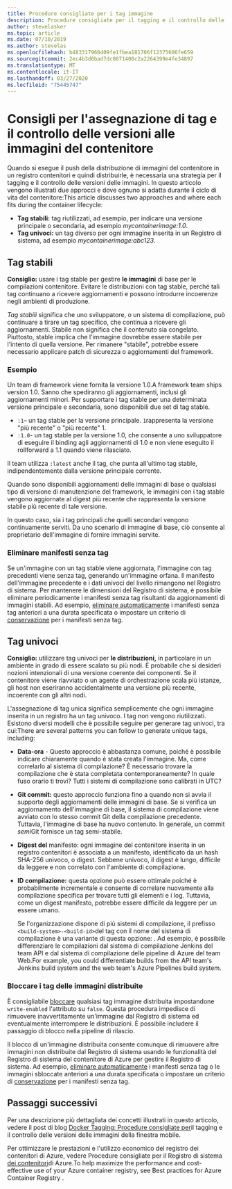 ```yaml
---
title: Procedure consigliate per i tag immagine
description: Procedure consigliate per il tagging e il controllo delle versioni delle immagini del contenitore durante il push e il pull di immagini da un registro contenitori di AzureBest practices for tagging and versioning Docker container images when push images to and pulling images from an Azure container registry
author: stevelasker
ms.topic: article
ms.date: 07/10/2019
ms.author: stevelas
ms.openlocfilehash: b483317960409fe1fbea181706f12375606fe659
ms.sourcegitcommit: 2ec4b3d0bad7dc0071400c2a2264399e4fe34897
ms.translationtype: MT
ms.contentlocale: it-IT
ms.lasthandoff: 03/27/2020
ms.locfileid: "75445747"
---
```

# <a name="recommendations-for-tagging-and-versioning-container-images"></a>Consigli per l'assegnazione di tag e il controllo delle versioni alle immagini del contenitore

Quando si esegue il push della distribuzione di immagini del contenitore in un registro contenitori e quindi distribuirle, è necessaria una strategia per il tagging e il controllo delle versioni delle immagini. In questo articolo vengono illustrati due approcci e dove ognuno si adatta durante il ciclo di vita del contenitore:This article discusses two approaches and where each fits during the container lifecycle:

* **Tag stabili:** tag riutilizzati, ad esempio, per indicare una versione principale o secondaria, ad esempio *mycontainerimage:1.0*.
* **Tag univoci:** un tag diverso per ogni immagine inserita in un Registro di sistema, ad esempio *mycontainerimage:abc123*.

## <a name="stable-tags"></a>Tag stabili

**Consiglio:** usare i tag stable per gestire **le immagini** di base per le compilazioni contenitore. Evitare le distribuzioni con tag stable, perché tali tag continuano a ricevere aggiornamenti e possono introdurre incoerenze negli ambienti di produzione.

*Tag stabili* significa che uno sviluppatore, o un sistema di compilazione, può continuare a tirare un tag specifico, che continua a ricevere gli aggiornamenti. Stabile non significa che il contenuto sia congelato. Piuttosto, stable implica che l'immagine dovrebbe essere stabile per l'intento di quella versione. Per rimanere "stabile", potrebbe essere necessario applicare patch di sicurezza o aggiornamenti del framework.

### <a name="example"></a>Esempio

Un team di framework viene fornita la versione 1.0.A framework team ships version 1.0. Sanno che spediranno gli aggiornamenti, inclusi gli aggiornamenti minori. Per supportare i tag stable per una determinata versione principale e secondaria, sono disponibili due set di tag stable.

* `:1`– un tag stable per la versione principale. `1`rappresenta la versione "più recente" o "più recente" 1.
* `:1.0`- un tag stable per la versione 1.0, che consente a uno sviluppatore di eseguire il binding agli aggiornamenti di 1.0 e non viene eseguito il rollforward a 1.1 quando viene rilasciato.

Il team utilizza `:latest` anche il tag, che punta all'ultimo tag stable, indipendentemente dalla versione principale corrente.

Quando sono disponibili aggiornamenti delle immagini di base o qualsiasi tipo di versione di manutenzione del framework, le immagini con i tag stable vengono aggiornate al digest più recente che rappresenta la versione stabile più recente di tale versione.

In questo caso, sia i tag principali che quelli secondari vengono continuamente serviti. Da uno scenario di immagine di base, ciò consente al proprietario dell'immagine di fornire immagini servite.

### <a name="delete-untagged-manifests"></a>Eliminare manifesti senza tag

Se un'immagine con un tag stable viene aggiornata, l'immagine con tag precedenti viene senza tag, generando un'immagine orfana. Il manifesto dell'immagine precedente e i dati univoci del livello rimangono nel Registro di sistema. Per mantenere le dimensioni del Registro di sistema, è possibile eliminare periodicamente i manifesti senza tag risultanti da aggiornamenti di immagini stabili. Ad esempio, [eliminare automaticamente](container-registry-auto-purge.md) i manifesti senza tag anteriori a una durata specificata o impostare un criterio di [conservazione](container-registry-retention-policy.md) per i manifesti senza tag.

## <a name="unique-tags"></a>Tag univoci

**Consiglio:** utilizzare tag univoci per **le distribuzioni,** in particolare in un ambiente in grado di essere scalato su più nodi. È probabile che si desideri nozioni intenzionali di una versione coerente dei componenti. Se il contenitore viene riavviato o un agente di orchestrazione scala più istanze, gli host non eseriranno accidentalmente una versione più recente, incoerente con gli altri nodi.

L'assegnazione di tag unica significa semplicemente che ogni immagine inserita in un registro ha un tag univoco. I tag non vengono riutilizzati. Esistono diversi modelli che è possibile seguire per generare tag univoci, tra cui:There are several patterns you can follow to generate unique tags, including:

* **Data-ora** - Questo approccio è abbastanza comune, poiché è possibile indicare chiaramente quando è stata creata l'immagine. Ma, come correlarlo al sistema di compilazione? È necessario trovare la compilazione che è stata completata contemporaneamente? In quale fuso orario ti trovi? Tutti i sistemi di compilazione sono calibrati in UTC?
* **Git commit:** questo approccio funziona fino a quando non si avvia il supporto degli aggiornamenti delle immagini di base. Se si verifica un aggiornamento dell'immagine di base, il sistema di compilazione viene avviato con lo stesso commit Git della compilazione precedente. Tuttavia, l'immagine di base ha nuovo contenuto. In generale, un commit *semi*Git fornisce un tag semi-stabile.
* **Digest del** manifesto: ogni immagine del contenitore inserita in un registro contenitori è associata a un manifesto, identificato da un hash SHA-256 univoco, o digest. Sebbene univoco, il digest è lungo, difficile da leggere e non correlato con l'ambiente di compilazione.
* **ID compilazione:** questa opzione può essere ottimale poiché è probabilmente incrementale e consente di correlare nuovamente alla compilazione specifica per trovare tutti gli elementi e i log. Tuttavia, come un digest manifesto, potrebbe essere difficile da leggere per un essere umano.

  Se l'organizzazione dispone di più sistemi di compilazione, il prefisso `<build-system>-<build-id>`del tag con il nome del sistema di compilazione è una variante di questa opzione: . Ad esempio, è possibile differenziare le compilazioni dal sistema di compilazione Jenkins del team API e dal sistema di compilazione delle pipeline di Azure del team Web.For example, you could differentiate builds from the API team's Jenkins build system and the web team's Azure Pipelines build system.

### <a name="lock-deployed-image-tags"></a>Bloccare i tag delle immagini distribuite

È consigliabile [bloccare](container-registry-image-lock.md) qualsiasi tag immagine distribuita impostandone `write-enabled` l'attributo su `false`. Questa procedura impedisce di rimuovere inavvertitamente un'immagine dal Registro di sistema ed eventualmente interrompere le distribuzioni. È possibile includere il passaggio di blocco nella pipeline di rilascio.

Il blocco di un'immagine distribuita consente comunque di rimuovere altre immagini non distribuite dal Registro di sistema usando le funzionalità del Registro di sistema del contenitore di Azure per gestire il Registro di sistema. Ad esempio, [eliminare automaticamente](container-registry-auto-purge.md) i manifesti senza tag o le immagini sbloccate anteriori a una durata specificata o impostare un criterio di [conservazione](container-registry-retention-policy.md) per i manifesti senza tag.

## <a name="next-steps"></a>Passaggi successivi

Per una descrizione più dettagliata dei concetti illustrati in questo articolo, vedere il post di blog [Docker Tagging: Procedure consigliate per](https://stevelasker.blog/2018/03/01/docker-tagging-best-practices-for-tagging-and-versioning-docker-images/)il tagging e il controllo delle versioni delle immagini della finestra mobile.

Per ottimizzare le prestazioni e l'utilizzo economico del registro dei contenitori di Azure, vedere Procedure consigliate per il Registro di sistema [dei contenitori](container-registry-best-practices.md)di Azure.To help maximize the performance and cost-effective use of your Azure container registry, see Best practices for Azure Container Registry .

<!-- IMAGES -->


<!-- LINKS - Internal -->

